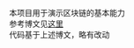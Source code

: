 本项目用于演示区块链的基本能力  
参考博文见[这里](https://www.cnblogs.com/mignet/p/120_line_java_blockchain.html)  
代码基于上述博文，略有改动
